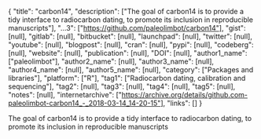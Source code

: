 {
  "title": "carbon14",
  "description": ["The goal of carbon14 is to provide a tidy interface to radiocarbon dating, to promote its inclusion in reproducible manuscripts"],
  "...3": ["https://github.com/paleolimbot/carbon14"],
  "gist": [null],
  "gitlab": [null],
  "bitbucket": [null],
  "launchpad": [null],
  "twitter": [null],
  "youtube": [null],
  "blogpost": [null],
  "cran": [null],
  "pypi": [null],
  "codeberg": [null],
  "website": [null],
  "publication": [null],
  "DOI": [null],
  "author1_name": ["paleolimbot"],
  "author2_name": [null],
  "author3_name": [null],
  "author4_name": [null],
  "author5_name": [null],
  "category": ["Packages and libraries"],
  "platform": ["R"],
  "tag1": ["Radiocarbon dating, calibration and sequencing"],
  "tag2": [null],
  "tag3": [null],
  "tag4": [null],
  "tag5": [null],
  "notes": [null],
  "internetarchive": ["https://archive.org/details/github.com-paleolimbot-carbon14_-_2018-03-14_14-20-15"],
  "links": []
}

<!-- Generated by csv2md.R – do not edit by hand -->

The goal of carbon14 is to provide a tidy interface to radiocarbon dating, to promote its inclusion in reproducible manuscripts
